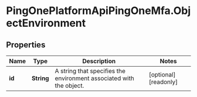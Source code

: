 # PingOnePlatformApiPingOneMfa.ObjectEnvironment

## Properties

Name | Type | Description | Notes
------------ | ------------- | ------------- | -------------
**id** | **String** | A string that specifies the environment associated with the object. | [optional] [readonly] 


